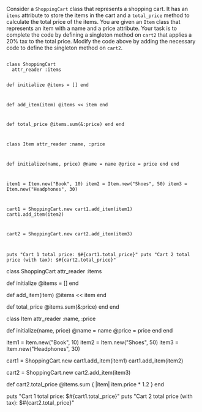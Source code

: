  Consider a `ShoppingCart` class that represents a shopping cart. It has an `items` attribute to store the items in the cart and a `total_price` method to calculate the total price of the items. You are given an `Item` class that represents an item with a name and a price attribute. Your task is to complete the code by defining a singleton method on `cart2` that applies a 20% tax to the total price. Modify the code above by adding the necessary code to define the singleton method on `cart2`.

<codeblock language="ruby" type="exercise" testMode="fixedInput">
<code>
class ShoppingCart
  attr_reader :items

  def initialize
    @items = []
  end

  def add_item(item)
    @items << item
  end

  def total_price
    @items.sum(&:price)
  end
end

class Item
  attr_reader :name, :price

  def initialize(name, price)
    @name = name
    @price = price
  end
end

item1 = Item.new("Book", 10)
item2 = Item.new("Shoes", 50)
item3 = Item.new("Headphones", 30)

cart1 = ShoppingCart.new
cart1.add_item(item1)
cart1.add_item(item2)

cart2 = ShoppingCart.new
cart2.add_item(item3)

puts "Cart 1 total price: $#{cart1.total_price}"
puts "Cart 2 total price (with tax): $#{cart2.total_price}"
</code>

<solution>
class ShoppingCart
  attr_reader :items

  def initialize
    @items = []
  end

  def add_item(item)
    @items << item
  end

  def total_price
    @items.sum(&:price)
  end
end

class Item
  attr_reader :name, :price

  def initialize(name, price)
    @name = name
    @price = price
  end
end

item1 = Item.new("Book", 10)
item2 = Item.new("Shoes", 50)
item3 = Item.new("Headphones", 30)

cart1 = ShoppingCart.new
cart1.add_item(item1)
cart1.add_item(item2)

cart2 = ShoppingCart.new
cart2.add_item(item3)

def cart2.total_price
  @items.sum { |item| item.price * 1.2 }
end

puts "Cart 1 total price: $#{cart1.total_price}"
puts "Cart 2 total price (with tax): $#{cart2.total_price}"
</solution>
</codeblock>